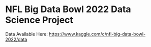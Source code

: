 # NFL Big Data Bowl 2022 Data Science Project

Data Available Here: https://www.kaggle.com/c/nfl-big-data-bowl-2022/data